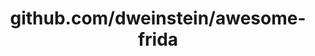 ---
layout: post
title: github.com/dweinstein/awesome-frida
categories: link
tags: [انگلیسی, گیت‌هاب, برنامه‌نویسی]
---